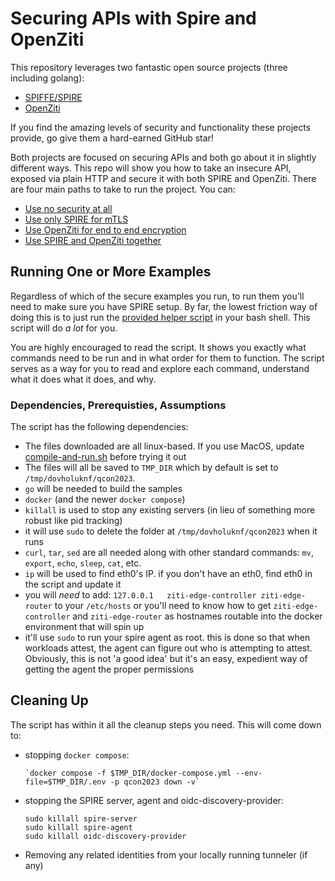 # Securing APIs with Spire and OpenZiti

This repository leverages two fantastic open source projects (three including golang):

* [SPIFFE/SPIRE](https://github.com/spiffe/spire)
* [OpenZiti](https://github.com/openziti/ziti)

If you find the amazing levels of security and functionality these projects provide,
go give them a hard-earned GitHub star!

Both projects are focused on securing APIs and both go about it in slightly different
ways. This repo will show you how to take an insecure API, exposed via plain HTTP and
secure it with both SPIRE and OpenZiti. There are four main paths to take to run the 
project. You can:

* [Use no security at all](./src/part1_nosecurity)
* [Use only SPIRE for mTLS](./src/part2_spire)
* [Use OpenZiti for end to end encryption](./src/part3_openziti)
* [Use SPIRE and OpenZiti together](./src/part4_spire_and_openziti)

## Running One or More Examples

Regardless of which of the secure examples you run, to run them
you'll need to make sure you have SPIRE setup. By far, the lowest
friction way of doing this is to just run the [provided helper script](./compile-and-run.sh)
in your bash shell. This script will do _a lot_ for you. 

You are highly encouraged to read the script. It shows you exactly 
what commands need to be run and in what order for them to function. The
script serves as a way for you to read and explore each command,
understand what it does what it does, and why.

### Dependencies, Prerequisties, Assumptions

The script has the following dependencies:

* The files downloaded are all linux-based. If you use MacOS, update [compile-and-run.sh](./compile-and-run.sh) before trying it out
* The files will all be saved to `TMP_DIR` which by default is set to `/tmp/dovholuknf/qcon2023`.
* `go` will be needed to build the samples
* `docker` (and the newer `docker compose`)
* `killall` is used to stop any existing servers (in lieu of something more robust like pid tracking)
* it will use `sudo` to delete the folder at `/tmp/dovholuknf/qcon2023` when it runs
* `curl`, `tar`, `sed` are all needed along with other standard commands: `mv`, `export`, `echo`, `sleep`, `cat`, etc.
* `ip` will be used to find eth0's IP. if you don't have an eth0, find eth0 in the script and update it
* you will _need_ to add: `127.0.0.1   ziti-edge-controller ziti-edge-router` to your `/etc/hosts`
  or you'll need to know how to get `ziti-edge-controller` and `ziti-edge-router` as hostnames routable
  into the docker environment that will spin up
* it'll use `sudo` to run your spire agent as root. this is done so that when workloads attest,
  the agent can figure out who is attempting to attest. Obviously, this is not 'a good idea' but
  it's an easy, expedient way of getting the agent the proper permissions


## Cleaning Up

The script has within it all the cleanup steps you need. This will come down to:
* stopping `docker compose`:

      `docker compose -f $TMP_DIR/docker-compose.yml --env-file=$TMP_DIR/.env -p qcon2023 down -v`

* stopping the SPIRE server, agent and oidc-discovery-provider:

      sudo killall spire-server
      sudo killall spire-agent
      sudo killall oidc-discovery-provider

* Removing any related identities from your locally running tunneler (if any)